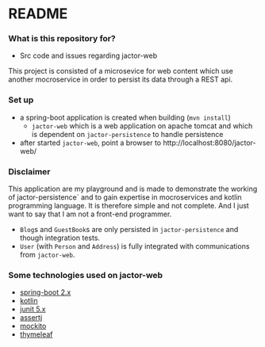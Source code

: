 # README #

### What is this repository for? ###

* Src code and issues regarding jactor-web

This project is consisted of a microsevice for web content which use
another mocroservice in order to persist its data through a REST api.

### Set up ###

* a spring-boot application is created when building (`mvn install`)
    * `jactor-web` which is a web application on apache tomcat and which is dependent on `jactor-persistence` to handle persistence 
* after started `jactor-web`, point a browser to http://localhost:8080/jactor-web/

### Disclaimer ###

This application are my playground and is made to demonstrate the
working of jactor-persistence` and to gain expertise in mocroservices
and kotlin programming language. It is therefore simple and not complete.
And I just want to say that I am not a front-end programmer.

* `Blog`s and `GuestBook`s are only persisted in `jactor-persistence` and though integration tests.
* `User` (with `Person` and `Address`) is fully integrated with communications from `jactor-web`.

### Some technologies used on jactor-web ###

* [spring-boot 2.x](https://spring.io/projects/spring-boot)
* [kotlin](https://kotlinlang.org)
* [junit 5.x](https://junit.org/junit5/)
* [assertj](https://joel-costigliola.github.io/assertj/)
* [mockito](http://site.mockito.org)
* [thymeleaf](https://www.thymeleaf.org)
